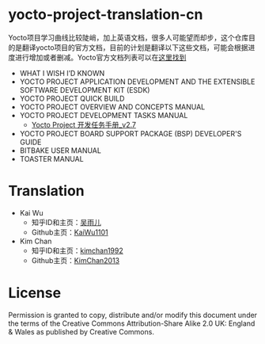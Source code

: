 # yocto-project-translation-cn
Yocto项目学习曲线比较陡峭，加上英语文档，很多人可能望而却步，这个仓库目的是翻译yocto项目的官方文档，目前的计划是翻译以下这些文档，可能会根据进度进行增加或者删减。Yocto官方文档列表可以在[这里找到](https://www.yoctoproject.org/docs/)      
- WHAT I WISH I’D KNOWN
- YOCTO PROJECT APPLICATION DEVELOPMENT AND THE EXTENSIBLE SOFTWARE DEVELOPMENT KIT (ESDK)    
- YOCTO PROJECT QUICK BUILD    
- YOCTO PROJECT OVERVIEW AND CONCEPTS MANUAL     
- YOCTO PROJECT DEVELOPMENT TASKS MANUAL    
  - [Yocto Project 开发任务手册_v2.7](/yocto开发手册/Yocto%20Project%20开发任务手册_v2.7.md)
- YOCTO PROJECT BOARD SUPPORT PACKAGE (BSP) DEVELOPER'S GUIDE    
- BITBAKE USER MANUAL    
- TOASTER MANUAL    

# Translation
- Kai Wu
    - 知乎ID和主页：[吴雨儿](https://www.zhihu.com/people/wu-yu-er-87)     
    - Github主页：[KaiWu1101](https://github.com/KaiWu1101)
- Kim Chan
    - 知乎ID和主页：[kimchan1992](https://www.zhihu.com/people/kimchan1992)     
    - Github主页：[KimChan2013](https://github.com/KimChan2013)

# License    
Permission is granted to copy, distribute and/or modify this document under the terms of the Creative Commons Attribution-Share Alike 2.0 UK: England & Wales as published by Creative Commons.
